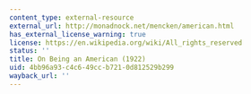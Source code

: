 ```yaml
---
content_type: external-resource
external_url: http://monadnock.net/mencken/american.html
has_external_license_warning: true
license: https://en.wikipedia.org/wiki/All_rights_reserved
status: ''
title: On Being an American (1922)
uid: 4bb96a93-c4c6-49cc-b721-0d812529b299
wayback_url: ''
---
```

